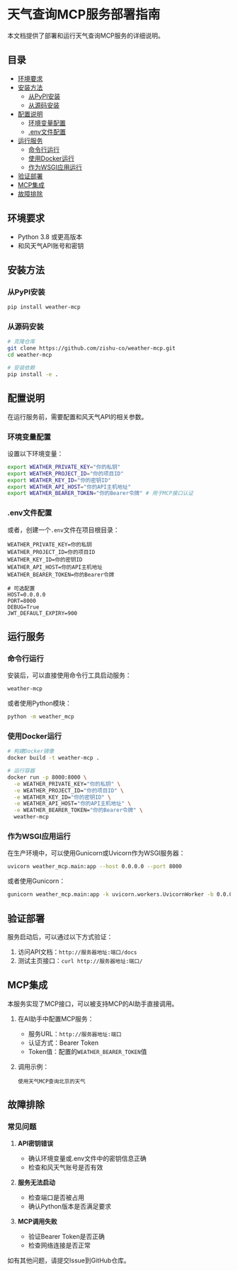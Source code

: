 # 天气查询MCP服务部署指南

本文档提供了部署和运行天气查询MCP服务的详细说明。

## 目录

- [环境要求](#环境要求)
- [安装方法](#安装方法)
  - [从PyPI安装](#从pypi安装)
  - [从源码安装](#从源码安装)
- [配置说明](#配置说明)
  - [环境变量配置](#环境变量配置)
  - [.env文件配置](#env文件配置)
- [运行服务](#运行服务)
  - [命令行运行](#命令行运行)
  - [使用Docker运行](#使用docker运行)
  - [作为WSGI应用运行](#作为wsgi应用运行)
- [验证部署](#验证部署)
- [MCP集成](#mcp集成)
- [故障排除](#故障排除)

## 环境要求

- Python 3.8 或更高版本
- 和风天气API账号和密钥

## 安装方法

### 从PyPI安装

```bash
pip install weather-mcp
```

### 从源码安装

```bash
# 克隆仓库
git clone https://github.com/zishu-co/weather-mcp.git
cd weather-mcp

# 安装依赖
pip install -e .
```

## 配置说明

在运行服务前，需要配置和风天气API的相关参数。

### 环境变量配置

设置以下环境变量：

```bash
export WEATHER_PRIVATE_KEY="你的私钥"
export WEATHER_PROJECT_ID="你的项目ID"
export WEATHER_KEY_ID="你的密钥ID"
export WEATHER_API_HOST="你的API主机地址"
export WEATHER_BEARER_TOKEN="你的Bearer令牌" # 用于MCP接口认证
```

### .env文件配置

或者，创建一个`.env`文件在项目根目录：

```
WEATHER_PRIVATE_KEY=你的私钥
WEATHER_PROJECT_ID=你的项目ID
WEATHER_KEY_ID=你的密钥ID
WEATHER_API_HOST=你的API主机地址
WEATHER_BEARER_TOKEN=你的Bearer令牌

# 可选配置
HOST=0.0.0.0
PORT=8000
DEBUG=True
JWT_DEFAULT_EXPIRY=900
```

## 运行服务

### 命令行运行

安装后，可以直接使用命令行工具启动服务：

```bash
weather-mcp
```

或者使用Python模块：

```bash
python -m weather_mcp
```

### 使用Docker运行

```bash
# 构建Docker镜像
docker build -t weather-mcp .

# 运行容器
docker run -p 8000:8000 \
  -e WEATHER_PRIVATE_KEY="你的私钥" \
  -e WEATHER_PROJECT_ID="你的项目ID" \
  -e WEATHER_KEY_ID="你的密钥ID" \
  -e WEATHER_API_HOST="你的API主机地址" \
  -e WEATHER_BEARER_TOKEN="你的Bearer令牌" \
  weather-mcp
```

### 作为WSGI应用运行

在生产环境中，可以使用Gunicorn或Uvicorn作为WSGI服务器：

```bash
uvicorn weather_mcp.main:app --host 0.0.0.0 --port 8000
```

或者使用Gunicorn：

```bash
gunicorn weather_mcp.main:app -k uvicorn.workers.UvicornWorker -b 0.0.0.0:8000
```

## 验证部署

服务启动后，可以通过以下方式验证：

1. 访问API文档：`http://服务器地址:端口/docs`
2. 测试主页接口：`curl http://服务器地址:端口/`

## MCP集成

本服务实现了MCP接口，可以被支持MCP的AI助手直接调用。

1. 在AI助手中配置MCP服务：
   - 服务URL：`http://服务器地址:端口`
   - 认证方式：Bearer Token
   - Token值：配置的`WEATHER_BEARER_TOKEN`值

2. 调用示例：
   ```
   使用天气MCP查询北京的天气
   ```

## 故障排除

### 常见问题

1. **API密钥错误**
   - 确认环境变量或.env文件中的密钥信息正确
   - 检查和风天气账号是否有效

2. **服务无法启动**
   - 检查端口是否被占用
   - 确认Python版本是否满足要求

3. **MCP调用失败**
   - 验证Bearer Token是否正确
   - 检查网络连接是否正常

如有其他问题，请提交Issue到GitHub仓库。